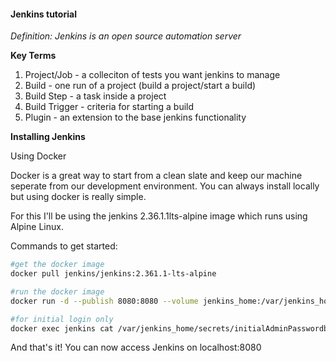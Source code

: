 #### Jenkins tutorial

*Definition: Jenkins is an open source automation server*

**Key Terms**
1. Project/Job -  a colleciton of tests you want jenkins to manage
2. Build - one run of a project (build a project/start a build)
3. Build Step - a task inside a project
4. Build Trigger - criteria for starting a build
5. Plugin - an extension to the base jenkins functionality

**Installing Jenkins**

Using Docker

Docker is a great way to start from a clean slate and keep our machine seperate from our development environment. You can 
always install locally but using docker is really simple.

For this I'll be using the jenkins 2.36.1.1lts-alpine image which runs using Alpine Linux.

Commands to get started:

```bash
#get the docker image
docker pull jenkins/jenkins:2.361.1-lts-alpine

#run the docker image
docker run -d --publish 8080:8080 --volume jenkins_home:/var/jenkins_home --name jenkins jenkins/jenkins:2.361.1-lts-alpine 

#for initial login only
docker exec jenkins cat /var/jenkins_home/secrets/initialAdminPasswordbas
```
And that's it! You can now access Jenkins on localhost:8080